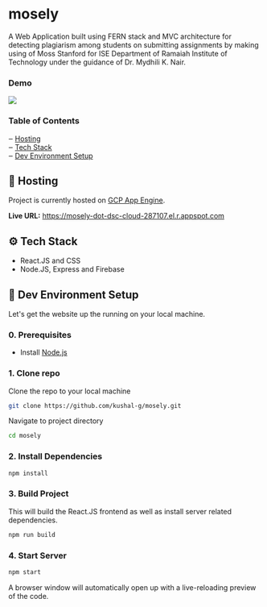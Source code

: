# mosely

A Web Application built using FERN stack and MVC architecture for detecting plagiarism among students on submitting assignments by making using of Moss Stanford for ISE Department of Ramaiah Institute of Technology under the guidance of Dr. Mydhili K. Nair.

### Demo

<img src="https://media.giphy.com/media/uSH54opWClHwISKCC2/giphy.gif"/>

### Table of Contents

‒ [Hosting](#hosting)  
‒ [Tech Stack](#tech-stack)  
‒ [Dev Environment Setup](#environment-setup)

<a id="hosting"></a>

## 🚀 Hosting

Project is currently hosted on [GCP App Engine](https://cloud.google.com/appengine).

**Live URL:** https://mosely-dot-dsc-cloud-287107.el.r.appspot.com

<a id="tech-stack"></a>

## ⚙️ Tech Stack

- React.JS and CSS
- Node.JS, Express and Firebase

<a id="environment-setup"></a>

## 🔨 Dev Environment Setup

Let's get the website up the running on your local machine.

### 0. Prerequisites

- Install [Node.js](http://nodejs.org)

### 1. Clone repo

Clone the repo to your local machine

```bash
git clone https://github.com/kushal-g/mosely.git
```

Navigate to project directory

```bash
cd mosely
```

### 2. Install Dependencies

```bash
npm install
```

### 3. Build Project

This will build the React.JS frontend as well as install server related dependencies.

```bash
npm run build
```

### 4. Start Server

```bash
npm start
```

A browser window will automatically open up with a live-reloading preview of the code.
